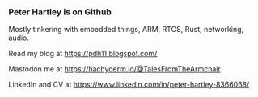 ### Peter Hartley is on Github

Mostly tinkering with embedded things, ARM, RTOS, Rust, networking, audio.

Read my blog at https://pdh11.blogspot.com/

Mastodon me at <a href="https://hachyderm.io/@TalesFromTheArmchair" rel="me">https://hachyderm.io/@TalesFromTheArmchair</a>

LinkedIn and CV at https://www.linkedin.com/in/peter-hartley-8366068/
